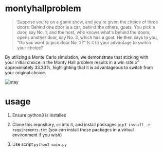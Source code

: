 # montyhallproblem

> Suppose you're on a game show, and you're given the choice of three doors: Behind one door is a car; behind the others, goats. You pick a door, say No. 1, and the host, who knows what's behind the doors, opens another door, say No. 3, which has a goat. He then says to you, "Do you want to pick door No. 2?" Is it to your advantage to switch your choice?

By utilizing a Monte Carlo simulation, we demonstrate that sticking with your initial choice in the Monty Hall problem results in a win rate of approximately 33.33%, highlighting that it is advantageous to switch from your original choice.

![stay](https://github.com/user-attachments/assets/2841068f-9ad1-4a94-99fd-750c597c549c)

# usage

1. Ensure python3 is installed

2. Clone this repository, `cd` into it, and install packages `pip3 install -r requirements.txt` (you can install these packages in a virtual environment if you wish)

3. Use script `python3 main.py`
